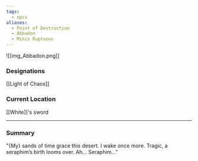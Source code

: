 ```yaml
---
tags:
  - npcs
aliases:
  - Point of Destruction
  - Abbadon
  - Minis Ruptuous
---
```

![[img_Abbadon.png]]
### Designations
[[Light of Chaos]] 

### Current Location
[[White]]'s sword

___
### Summary
"{My} sands of time grace this desert. I wake once more. Tragic, a seraphim’s birth looms over. Ah... Seraphim…"